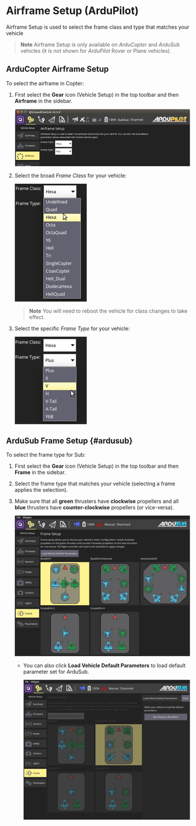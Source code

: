 # Airframe Setup (ArduPilot)

Airframe Setup is used to select the frame class and type that matches your vehicle

> **Note** Airframe Setup is only available on *ArduCopter* and *ArduSub* vehicles (it is not shown for *ArduPilot* Rover or Plane vehicles).

## ArduCopter Airframe Setup

To select the airframe in Copter:

1. First select the **Gear** icon (Vehicle Setup) in the top toolbar and then **Airframe** in the sidebar.

   ![Airframe config](../../../assets/setup/airframe/arducopter.jpg)
1. Select the broad *Frame Class* for your vehicle:

   ![Airframe type](../../../assets/setup/airframe/arducopter_class.jpg)
   
   > **Note** You will need to reboot the vehicle for class changes to take effect.
1. Select the specific *Frame Type* for your vehicle:

   ![Airframe type](../../../assets/setup/airframe/arducopter_type.jpg)


## ArduSub Frame Setup {#ardusub}

To select the frame type for Sub:

1. First select the **Gear** icon (Vehicle Setup) in the top toolbar and then **Frame** in the sidebar.
1. Select the frame type that matches your vehicle (selecting a frame applies the selection).
1. Make sure that all **green** thrusters have **clockwise** propellers and all **blue** thrusters have **counter-clockwise** propellers (or vice-versa).

   ![Select airframe type](../../../assets/setup/airframe_ardusub.jpg)

   * You can also click **Load Vehicle Default Parameters** to load default parameter set for ArduSub.

     ![Load vehicle params](../../../assets/setup/airframe_ardusub_parameters.jpg)